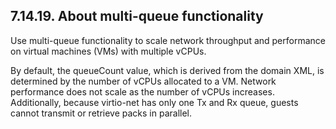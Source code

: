 ## 7.14.19. About multi-queue functionality

Use multi-queue functionality to scale network throughput and performance on virtual machines (VMs) with multiple vCPUs.

By default, the queueCount value, which is derived from the domain XML, is determined by the number of vCPUs allocated to a VM. Network performance does not scale as the number of vCPUs increases. Additionally, because virtio-net has only one Tx and Rx queue, guests cannot transmit or retrieve packs in parallel.

<!-- image -->

